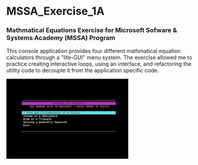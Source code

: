 # MSSA_Exercise_1A
### Mathmatical Equations Exercise for Microsoft Sofware & Systems Academy (MSSA) Program


This console application provides four different mathmatical equation calculators through a "lite-GUI" menu system. The exercise allowed me to practice creating interactive loops, using an interface, and refactoring the utility code to decouple it from the application specific code.

![alt text](https://github.com/atomicxistence/MSSA_Exercise_1A/blob/master/ApplicationDemo.gif "Mathmatical Equations Demo")
